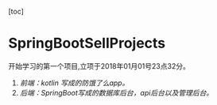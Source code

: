 [toc]
# SpringBootSellProjects
开始学习的第一个项目,立项于2018年01月01号23点32分。
1. *前端：kotlin 写成的防饿了么app。*
2. *后端：SpringBoot写成的数据库后台，api后台以及管理后台。*
 
